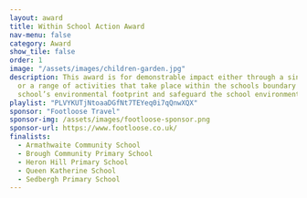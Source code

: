 ```yaml
---
layout: award
title: Within School Action Award
nav-menu: false
category: Award
show_tile: false
order: 1
image: "/assets/images/children-garden.jpg"
description: This award is for demonstrable impact either through a single initiative
  or a range of activities that take place within the schools boundary to lower the
  school’s environmental footprint and safeguard the school environment.
playlist: "PLVYKUTjNtoaaDGfNt7TEYeq0i7qQnwXQX"
sponsor: "Footloose Travel"
sponsor-img: /assets/images/footloose-sponsor.png
sponsor-url: https://www.footloose.co.uk/
finalists:
  - Armathwaite Community School
  - Brough Community Primary School
  - Heron Hill Primary School
  - Queen Katherine School
  - Sedbergh Primary School
---
```

